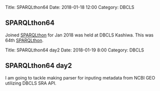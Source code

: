 Title: SPARQLthon64
Date: 2018-01-18 12:00
Category: DBCLS

## SPARQLthon64

Joined [SPARQLthon](http://wiki.lifesciencedb.jp/mw/SPARQLthon) for Jan 2018 was held at DBCLS Kashiwa. This was 64th  [SPARQLthon](http://wiki.lifesciencedb.jp/mw/SPARQLthon64).


Title: SPARQLthon64 day2
Date: 2018-01-19 8:00
Category: DBCLS

## SPARQLthon64 day2

I am going to tackle making parser for inputing metadata from NCBI GEO utilizing DBCLS SRA API.
